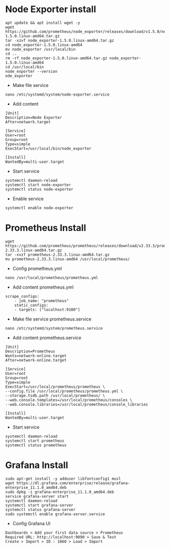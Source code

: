 # Node Exporter install

```angular2html
apt update && apt install wget -y
wget https://github.com/prometheus/node_exporter/releases/download/v1.5.0/node_exporter-1.5.0.linux-amd64.tar.gz
tar -xzvf node_exporter-1.5.0.linux-amd64.tar.gz
cd node_exporter-1.5.0.linux-amd64
mv node_exporter /usr/local/bin
cd ..
rm -rf node_exporter-1.5.0.linux-amd64.tar.gz node_exporter-1.5.0.linux-amd64
cd /usr/local/bin
node_exporter --version
ode_exporter
```

- Make file service
```angular2html
nano /etc/systemd/system/node-exporter.service
```

- Add content
```angular2html
[Unit]
Description=Node Exporter
After=network.target

[Service]
User=root
Group=root
Type=simple
ExecStart=/usr/local/bin/node_exporter

[Install]
WantedBy=multi-user.target
```

- Start service
```angular2html
systemctl daemon-reload
systemctl start node-exporter
systemctl status node-exporter
```

- Enable service
```angular2html
systemctl enable node-exporter
```



# Prometheus Install
```angular2html
wget https://github.com/prometheus/prometheus/releases/download/v2.33.3/prometheus-2.33.3.linux-amd64.tar.gz
tar -xvzf prometheus-2.33.3.linux-amd64.tar.gz
mv prometheus-2.33.3.linux-amd64 /usr/local/prometheus/
```
- Config prometheus.yml
```angular2html
nano /usr/local/prometheus/prometheus.yml
```

- Add content prometheus.yml
```angular2html
scrape_configs:
    - job_name: "prometheus"
    static_configs:
    - targets: ["localhost:9100"]
```

- Make file service prometheus.service
```angular2html
nano /etc/systemd/system/prometheus.service
```

- Add content prometheus.service
```angular2html
[Unit]
Description=Prometheus
Wants=network-online.target
After=network-online.target

[Service]
User=root
Group=root
Type=simple
ExecStart=/usr/local/prometheus/prometheus \
--config.file /usr/local/prometheus/prometheus.yml \
--storage.tsdb.path /usr/local/prometheus/ \
--web.console.templates=/usr/local/prometheus/consoles \
--web.console.libraries=/usr/local/prometheus/console_libraries

[Install]
WantedBy=multi-user.target
```

- Start service
```angular2html
systemctl daemon-reload
systemctl start prometheus
systemctl status prometheus
```


# Grafana Install
```angular2html
sudo apt-get install -y adduser libfontconfig1 musl
wget https://dl.grafana.com/enterprise/release/grafana-enterprise_11.1.0_amd64.deb
sudo dpkg -i grafana-enterprise_11.1.0_amd64.deb
service grafana-server start
systemctl daemon-reload
systemctl start grafana-server
systemctl status grafana-server
sudo systemctl enable grafana-server.service
```

- Config Grafana UI
```angular2html
Dashboards > Add your first data source > Prometheus
Required URL: http://localhost:9090 > Save & Test
Create > Import > ID : 1860 > Load > Import
```



